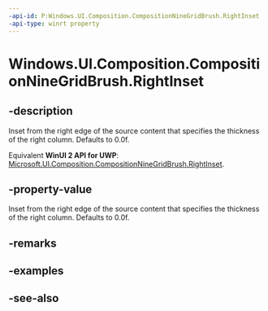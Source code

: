 ```yaml
---
-api-id: P:Windows.UI.Composition.CompositionNineGridBrush.RightInset
-api-type: winrt property
---
```


<!-- Property syntax
public float RightInset { get;  set; }
-->

# Windows.UI.Composition.CompositionNineGridBrush.RightInset

## -description
Inset from the right edge of the source content that specifies the thickness of the right column. Defaults to 0.0f.

Equivalent **WinUI 2 API for UWP**: [Microsoft.UI.Composition.CompositionNineGridBrush.RightInset](/windows/winui/api/microsoft.ui.composition.compositionninegridbrush.rightinset).

## -property-value
Inset from the right edge of the source content that specifies the thickness of the right column. Defaults to 0.0f.

## -remarks

## -examples

## -see-also
